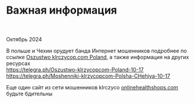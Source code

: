 <h1>Важная информация</h1>
<br>
<br>
<h>Октябрь 2024</h>
<p>
  В польше и Чехии орудует банда Интернет мошенников подробнее по ссылке <a href="https://evgenij30.github.io/klrzycop.html">Oszustwo klrczycop.com Poland</a>, 
  а также информация на других ресурсах <br><a href="https://telegra.ph/Oszustwo-klrzycopcom-Poland-10-17">https://telegra.ph/Oszustwo-klrzycopcom-Poland-10-17</a> 
  <br>
  <a href="https://telegra.ph/Moshenniki-klrzycopcom-Polsha-CHehiya-10-17">https://telegra.ph/Moshenniki-klrzycopcom-Polsha-CHehiya-10-17</a>  
  <p>Еще один сайт из сети мошенников klrczyco <a href="https://evgenij30.github.io/onlinehealthshops.html">onlinehealthshops.com</a> будьте бдительны</p>
</p>



